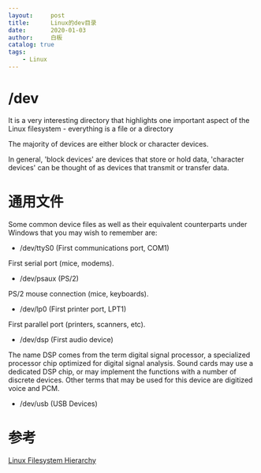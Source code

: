 ```yaml
---
layout:     post
title:      Linux的dev目录
date:       2020-01-03
author:     白板
catalog: true
tags: 
    - Linux 
---
```


# /dev
It is a very interesting directory that highlights one important aspect of the Linux filesystem - everything is a file or a directory

The majority of devices are either block or character devices.

In general, 'block devices' are devices that store or hold data, 'character devices' can be thought of as devices that transmit or transfer data.

# 通用文件

Some common device files as well as their equivalent counterparts under Windows that you may wish to remember are:

- /dev/ttyS0 (First communications port, COM1) 

First serial port (mice, modems).

- /dev/psaux (PS/2) 

PS/2 mouse connection (mice, keyboards).

- /dev/lp0 (First printer port, LPT1) 

First parallel port (printers, scanners, etc).

- /dev/dsp (First audio device)
 
The name DSP comes from the term digital signal processor, 
a specialized processor chip optimized for digital signal analysis. 
Sound cards may use a dedicated DSP chip, or may implement the functions with a number of discrete devices. 
Other terms that may be used for this device are digitized voice and PCM.

- /dev/usb (USB Devices)


# 参考

[Linux Filesystem Hierarchy](https://www.tldp.org/LDP/Linux-Filesystem-Hierarchy/html/dev.html)